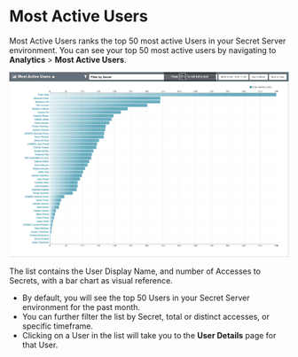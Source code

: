 [title]: # (Most Active Users)
[tags]: # (secret server)
[priority]: # (4080)

# Most Active Users

Most Active Users ranks the top 50 most active Users in your Secret Server environment. You can see your top 50 most active users by navigating to **Analytics** > **Most Active Users**.

![50 Most Active Users chart](images/22-most-active-users.png "50 Most Active Users by Secrets accessed")

The list contains the User Display Name, and number of Accesses to Secrets, with a bar chart as visual reference.

* By default, you will see the top 50 Users in your Secret Server environment for the past month.
* You can further filter the list by Secret, total or distinct accesses, or specific timeframe.
* Clicking on a User in the list will take you to the **User Details** page for that User.
